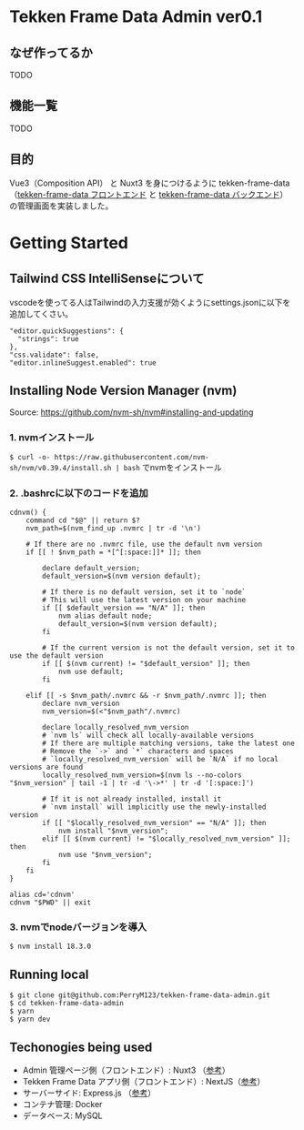 # Tekken Frame Data Admin ver0.1

## なぜ作ってるか

TODO

## 機能一覧

TODO

## 目的

Vue3（Composition API） と Nuxt3 を身につけるように tekken-frame-data （[tekken-frame-data フロントエンド](https://github.com/PerryM123/tekken-frame-data) と [tekken-frame-data バックエンド](https://github.com/PerryM123/tekken-frame-data-backend)） の管理画面を実装しました。

# Getting Started

## Tailwind CSS IntelliSenseについて

vscodeを使ってる人はTailwindの入力支援が効くようにsettings.jsonに以下を追加してくさい。

```
"editor.quickSuggestions": {
  "strings": true
},
"css.validate": false,
"editor.inlineSuggest.enabled": true
```

## Installing Node Version Manager (nvm)

Source: https://github.com/nvm-sh/nvm#installing-and-updating

### 1. nvmインストール

`$ curl -o- https://raw.githubusercontent.com/nvm-sh/nvm/v0.39.4/install.sh | bash` でnvmをインストール


### 2. .bashrcに以下のコードを追加

```
cdnvm() {
    command cd "$@" || return $?
    nvm_path=$(nvm_find_up .nvmrc | tr -d '\n')

    # If there are no .nvmrc file, use the default nvm version
    if [[ ! $nvm_path = *[^[:space:]]* ]]; then

        declare default_version;
        default_version=$(nvm version default);

        # If there is no default version, set it to `node`
        # This will use the latest version on your machine
        if [[ $default_version == "N/A" ]]; then
            nvm alias default node;
            default_version=$(nvm version default);
        fi

        # If the current version is not the default version, set it to use the default version
        if [[ $(nvm current) != "$default_version" ]]; then
            nvm use default;
        fi

    elif [[ -s $nvm_path/.nvmrc && -r $nvm_path/.nvmrc ]]; then
        declare nvm_version
        nvm_version=$(<"$nvm_path"/.nvmrc)

        declare locally_resolved_nvm_version
        # `nvm ls` will check all locally-available versions
        # If there are multiple matching versions, take the latest one
        # Remove the `->` and `*` characters and spaces
        # `locally_resolved_nvm_version` will be `N/A` if no local versions are found
        locally_resolved_nvm_version=$(nvm ls --no-colors "$nvm_version" | tail -1 | tr -d '\->*' | tr -d '[:space:]')

        # If it is not already installed, install it
        # `nvm install` will implicitly use the newly-installed version
        if [[ "$locally_resolved_nvm_version" == "N/A" ]]; then
            nvm install "$nvm_version";
        elif [[ $(nvm current) != "$locally_resolved_nvm_version" ]]; then
            nvm use "$nvm_version";
        fi
    fi
}

alias cd='cdnvm'
cdnvm "$PWD" || exit
```

### 3. nvmでnodeバージョンを導入

```
$ nvm install 18.3.0
```

## Running local
```
$ git clone git@github.com:PerryM123/tekken-frame-data-admin.git
$ cd tekken-frame-data-admin
$ yarn
$ yarn dev
```

## Techonogies being used

- Admin 管理ページ側（フロントエンド）: Nuxt3 （[参考](https://github.com/PerryM123/tekken-frame-data-admin)）
- Tekken Frame Data アプリ側（フロントエンド）: NextJS（[参考](https://github.com/PerryM123/tekken-frame-data)）
- サーバーサイド: Express.js （[参考](https://github.com/PerryM123/tekken-frame-data-backend)）
- コンテナ管理: Docker
- データベース: MySQL

